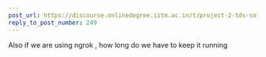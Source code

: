 ```yaml
---
post_url: https://discourse.onlinedegree.iitm.ac.in/t/project-2-tds-solver-discussion-thread/169029/250
reply_to_post_number: 249
---
```

Also if we are using ngrok , how long do we have to keep it running